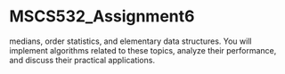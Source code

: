 # MSCS532_Assignment6
 medians, order statistics, and elementary data structures. You will implement algorithms related to these topics, analyze their performance, and discuss their practical applications. 
